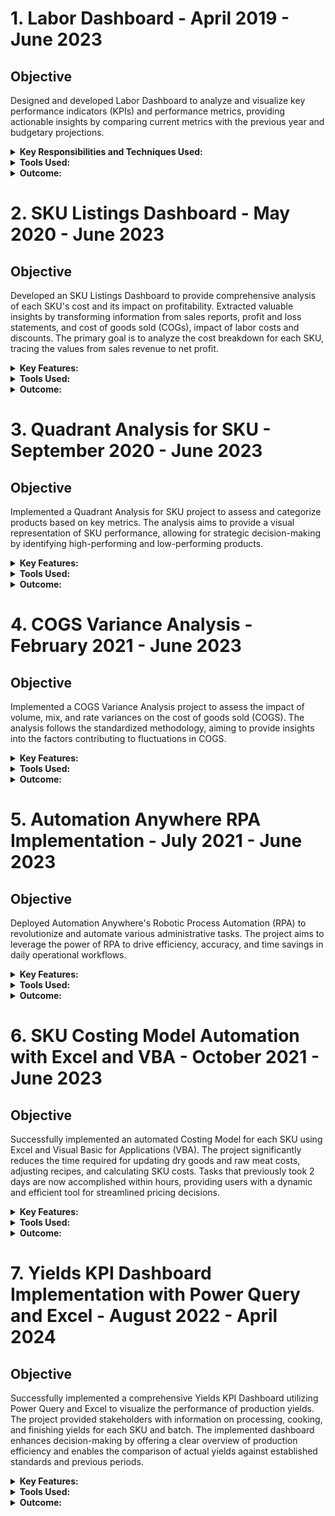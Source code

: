 # 1. Labor Dashboard - April 2019 - June 2023

## Objective
Designed and developed Labor Dashboard to analyze and visualize key performance indicators (KPIs) and performance metrics, providing actionable insights by comparing current metrics with the previous year and budgetary projections.

<details>
  <summary><strong>Key Responsibilities and Techniques Used:</strong></summary>

  - **Data Collection:**
    - Gathered raw data from various sources within the manufacturing company, including production logs, employee records, and financial reports.

  - **Data Processing and Cleaning:**
    - Utilized Microsoft Power Query to clean and transform raw data into a usable format.
    - Addressed missing or inconsistent data to ensure accuracy and reliability.

  - **Metric Definition and Calculation:**
    - Defined key performance indicators (KPIs) such as Kg per man hour and cost per kg.
    - Utilzing DAX - Microsoft Power Pivot to aggregrate and visualized data.

  - **Comparison Analysis:**
    - Compare current performance metrics with performance from the previous year and establish budgetary targets.

  - **Visualization:**
    - Data modeling and visualization With Microsoft Power Pivot.
    - Interactive and intuitive dashboards to present key insights to stakeholders.

  - **Insightful Reporting:**
    - Created detailed reports highlighting trends, areas of improvement, and potential cost-saving opportunities.
    - Provided actionable recommendations based on the analysis to enhance overall labor efficiency and cost-effectiveness.

  - **Iterative Improvement:**
    - Facilitated ongoing weekly updates and led meetings to discuss, incorporating feedback from stakeholders to enhance the dashboard's functionality and user-friendliness.

</details>

<details>
  <summary><strong>Tools Used:</strong></summary>

  - Microsoft Power Query and Power Pivot for data processing, analysis and interactive data visualization and dashboard creation.

</details>

<details>
  <summary><strong>Outcome:</strong></summary>

  The innovative Labor Dashboard provided the company with a timeline-based, dynamic overview of labor efficiency and cost performance. Stakeholders could make informed decisions based on the insights gained, leading to ongoing improvements in productivity and cost-effectiveness.

</details>

# 2. SKU Listings Dashboard - May 2020 - June 2023

## Objective
Developed an SKU Listings Dashboard to provide comprehensive analysis of each SKU's cost and its impact on profitability. Extracted valuable insights by transforming information from sales reports, profit and loss statements, and cost of goods sold (COGs), impact of labor costs and discounts. The primary goal is to analyze the cost breakdown for each SKU, tracing the values from sales revenue to net profit.

<details>
  <summary><strong>Key Features:</strong></summary>

  - **Data Integration:**
    - Gathered data from sales reports, profit and loss statements, COGs, and labor costs for each SKU.

  - **Cost Breakdown:**
    - Analyzed the cost components for each SKU, including raw materials, labor, and the impact of discounts.

  - **Profitability Analysis:**
    - Tracked the journey of each SKU from sales revenue through cost components to net profit.

  - **Visualization:**
    - Utilized advanced visualization techniques to present SKU-specific information in an intuitive and insightful manner.

  - **Interactive Dashboards:**
    - Developed interactive dashboards allowing users to drill down into specific SKUs for a detailed view.

  - **Iterative Refinement:**
    - Engaged in ongoing refinement based on user feedback to enhance the dashboard's functionality and user-friendliness.

</details>

<details>
  <summary><strong>Tools Used:</strong></summary>

  - Excel for detailed data analysis and calculations.
  - Power Query, Power Pivot and defining measures if DAX for data integration and visualization.

</details>

<details>
  <summary><strong>Outcome:</strong></summary>

  The SKU Listings Dashboard offers a comprehensive view of the cost breakdown for each SKU, highlighting the impact of discounts and providing insights into the profitability of each product. Stakeholders can make informed decisions regarding pricing, inventory management, and overall business strategy.

</details>

# 3. Quadrant Analysis for SKU - September 2020 - June 2023

## Objective
Implemented a Quadrant Analysis for SKU project to assess and categorize products based on key metrics. The analysis aims to provide a visual representation of SKU performance, allowing for strategic decision-making by identifying high-performing and low-performing products.

<details>
  <summary><strong>Key Features:</strong></summary>

  - **Metric Selection:**
    - Identified and selected relevant metrics to evaluate SKU performance, considering factors such as sales volume, profitability.

  - **Quadrant Definition:**
    - Developed a quadrant framework to categorize SKUs based on their performance in selected metrics, creating segments like High Performers, Low Performers, Stars, and Underachievers.

  - **Data Visualization:**
    - Create interactive quadrant charts using MS Excel visualization tools to provide a clear and intuitive overview of SKU positions.

  - **Dynamic Updates:**
    - Implemented dynamic updates to the quadrant analysis, ensuring real-time adjustments based on changing metrics and market conditions.

  - **Strategic Insights:**
    - Extracted strategic insights from quadrant positions, aiding in inventory management, marketing strategies, and product development decisions.

  - **Feedback Integration:**
    - Incorporated stakeholder feedback for continuous improvement and refinement of the quadrant analysis model.

</details>

<details>
  <summary><strong>Tools Used:</strong></summary>

  - Microsoft BI tools for interactive data integration and visualization.

</details>

<details>
  <summary><strong>Outcome:</strong></summary>

  The Quadrant Analysis for SKU project provides a dynamic and strategic overview of product performance. Stakeholders can quickly identify trends, allocate resources effectively, and make informed decisions to optimize SKU management and enhance overall business performance.

</details>

# 4. COGS Variance Analysis - February 2021 - June 2023

## Objective
Implemented a COGS Variance Analysis project to assess the impact of volume, mix, and rate variances on the cost of goods sold (COGS). The analysis follows the standardized methodology, aiming to provide insights into the factors contributing to fluctuations in COGS.

<details>
  <summary><strong>Key Features:</strong></summary>

  - **Variance Components Identification:**
    - Adopted a standardized methodology to identify and quantify volume, mix, and rate variances within the COGS.

  - **Data Collection:**
    - Gathered relevant data from production records, sales reports, and cost accounting systems to facilitate the variance analysis.

  - **Analysis Framework:**
    - Developed a framework for isolating and analyzing each variance component, allowing for a comprehensive understanding of the factors influencing COGS fluctuations.

  - **Visualization:**
    - Utilized visual representation techniques, such as charts or dashboards, to communicate the impact of volume, mix, and rate variances effectively.

  - **Root Cause Analysis:**
    - Conducted root cause analysis to identify the underlying factors contributing to variances, enabling targeted corrective actions.

  - **Continuous Monitoring:**
    - By implementing a system for ongoing monitoring of COGS variances, it is possible to identify the root causes of the variances and take corrective action to prevent them from occurring in the future.

</details>

<details>
  <summary><strong>Tools Used:</strong></summary>

  - Excel BI tools for data analysis and data visualization. 

</details>

<details>
  <summary><strong>Outcome:</strong></summary>

  The COGS Variance Analysis project provides a detailed breakdown of volume, mix, and rate variances, enabling the identification of key drivers affecting manufacturing costs. Stakeholders can use these insights to optimize production processes, manage costs effectively, and make data-driven decisions to improve overall profitability.

</details>

# 5. Automation Anywhere RPA Implementation - July 2021 - June 2023

## Objective
Deployed Automation Anywhere's Robotic Process Automation (RPA) to revolutionize and automate various administrative tasks. The project aims to leverage the power of RPA to drive efficiency, accuracy, and time savings in daily operational workflows.

<details>
  <summary><strong>Key Features:</strong></summary>

  - **Task Selection and Prioritization:**
    - Identified and prioritized administrative tasks with Automation Anywhere's RPA potential, focusing on repetitive, rule-based processes prone to errors.

  - **Bot Configuration with Automation Anywhere:**
    - Leveraged Automation Anywhere's intuitive platform to configure and deploy RPA bots, ensuring seamless integration with existing systems.

  - **Process Automation Mapping:**
    - Mapped end-to-end processes, defining logical steps and decision points for RPA bots, aligning with Automation Anywhere's best practices.

  - **Exception Handling and Error Reduction:**
    - Implemented robust exception handling mechanisms within the RPA workflows to address variations and reduce errors effectively.

  - **Comprehensive Testing with Automation Anywhere:**
    - Conducted thorough testing and validation using Automation Anywhere's testing features, ensuring reliability and adherence to business rules.

  - **User Training and Collaboration:**
    - Provided targeted training on Automation Anywhere's platform, empowering staff to interact with and monitor RPA bots. </details>

<details>
  <summary><strong>Tools Used:</strong></summary>

  - **Automation Anywhere RPA Platform:**
    - Leveraged Automation Anywhere's comprehensive platform for end-to-end RPA deployment and management.

</details>

<details>
  <summary><strong>Outcome:</strong></summary>

  The Automation Anywhere RPA implementation has successfully transformed various administrative tasks, substantial time savings, minimizing errors, and elevating overall operational efficiency. 

</details>

# 6. SKU Costing Model Automation with Excel and VBA - October 2021 - June 2023

## Objective
Successfully implemented an automated Costing Model for each SKU using Excel and Visual Basic for Applications (VBA). The project significantly reduces the time required for updating dry goods and raw meat costs, adjusting recipes, and calculating SKU costs. Tasks that previously took 2 days are now accomplished within hours, providing users with a dynamic and efficient tool for streamlined pricing decisions.

<details>
  <summary><strong>Key Features:</strong></summary>

  - **Dynamic Template:**
    - Developed a dynamic Excel template with VBA for SKU costing, drastically reducing the time needed for manual calculations.

  - **Data Integration:**
    - Integrated external data sources for updated dry goods costs and raw meat costs, ensuring up to date information.

  - **Recipe Adjustment Interface:**
    - Designed an intuitive user interface to adjust recipes swiftly, accommodating changes in ingredient costs and quantities.

  - **Cost Calculation Automation:**
    - Automated cost calculations from raw meat cost through cooking and packing costs to final SKU costing, reducing the entire process to a matter of hours.

  - **Scenario Analysis:**
    - Incorporated scenario analysis capabilities, enabling users to simulate cost impacts rapidly based on various ingredient and production cost scenarios.

  - **User-Friendly Reporting:**
    - Implemented user-friendly reports and dashboards for clear visualization of SKU costing breakdowns, further speeding up decision-making.

</details>

<details>
  <summary><strong>Tools Used:</strong></summary>

  - **Microsoft Excel:**
    - For creating dynamic templates, data integration, and user interface design, significantly expediting the process.

  - **Visual Basic for Applications (VBA):**
    - VBA to automate calculations, data manipulation, and enhance user interactivity, resulting in a remarkable reduction in processing time.

</details>

<details>
  <summary><strong>Outcome:</strong></summary>

  The automated SKU Costing Model has revolutionized the workflow, accomplishing tasks that previously took 2 days in a matter of hours. By leveraging Excel and VBA, the project provides a flexible and user-friendly solution, allowing stakeholders to make informed pricing decisions swiftly based on real-time cost data and scenario analysis.

</details>

# 7. Yields KPI Dashboard Implementation with Power Query and Excel - August 2022 - April 2024

## Objective
Successfully implemented a comprehensive Yields KPI Dashboard utilizing Power Query and Excel to visualize the performance of production yields. The project provided stakeholders with information on processing, cooking, and finishing yields for each SKU and batch. The implemented dashboard enhances decision-making by offering a clear overview of production efficiency and enables the comparison of actual yields against established standards and previous periods.

<details>
  <summary><strong>Key Features:</strong></summary>

  - **Data Integration with Power Query:**
    - Utilized Power Query to integrate data from different sources, consolidating information on various stages for each SKU and batch.

  - **Interactive Visualization:**
    - Developed a dashboard to visualize and represent KPIs related to yields, enabling the user to interact with the data and extract a uniquely valuable overview of production efficiency.

  - **Dynamic Updates for Real-Time Data:**
    - Established automated processes for real-time data updates, ensuring that the dashboard reflects the latest ans most accurate information on processing yields.

  - **Power Pivot for Advanced Data Analysis:**
    - Leveraged Power Pivot to perform advanced data analysis, allowing stakeholders to drill down into specific SKU and batch details for in-depth insights.

  - **SKU and Batch Tracking:**
    - Established a tracking system for SKUs and batches, enabling users to monitor the entire production process from initial processing yields through cooking and finishing yields.

  - **Performance Metrics and Standards Comparison:**
    - Integrated key performance metrics into the interactive dashboard, enabling stakeholders to compare actual yields against established standards and analyze trends over previous periods. This interactive feature facilitates better decision-making and quality control.

</details>

<details>
  <summary><strong>Tools Used:</strong></summary>

  - **Power Query:**
    - For efficient data extraction, transformation, and loading (ETL), ensuring seamless integration of data from various sources.

  - **Power Pivot:**
    - For creating an interactive and visually appealing dashboard, incorporating features for SKU and batch tracking and the comparison of actual yields with standards.
    - For advanced data analysis, allowing users to explore detailed insights into SKU and batch-specific processing yields.

</details>

<details>
  <summary><strong>Outcome:</strong></summary>

  The Yields KPI Dashboard has successfully provided stakeholders with a powerful tool to monitor and optimize production yields. By combining Power Query and Excel, the project facilitates real-time decision-making and enables a comprehensive comparison of actual yields with established standards. The inclusion of historical data allows users to identify trends, anomalies, and areas for improvement in processing yields, ultimately enhancing operational efficiency and product quality.

</details>
